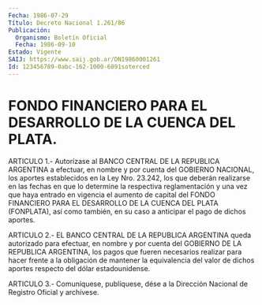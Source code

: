 ```yaml
---
Fecha: 1986-07-29
Título: Decreto Nacional 1.261/86
Publicación:
  Organismo: Boletín Oficial
  Fecha: 1986-09-10
Estado: Vigente
SAIJ: https://www.saij.gob.ar/DN19860001261
Id: 123456789-0abc-162-1000-6891soterced
---
```

# FONDO FINANCIERO PARA EL DESARROLLO DE LA CUENCA DEL PLATA.

<a id="1"></a>
ARTICULO  1.- Autorízase al BANCO CENTRAL DE LA REPUBLICA ARGENTINA a efectuar,  en  nombre  y  por  cuenta  del GOBIERNO NACIONAL, los aportes  establecidos  en  la  Ley  Nro. 23.242,  los  que  deberán realizarse  en  las  fechas  en  que  lo  determine  la  respectiva reglamentación y una vez que haya entrado en  vigencia  el  aumento de  capital  del  FONDO  FINANCIERO PARA EL DESARROLLO DE LA CUENCA DEL PLATA (FONPLATA), así  como  también, en su caso a anticipar el pago de dichos aportes.

<a id="2"></a>
ARTICULO  2.-  EL  BANCO  CENTRAL  DE  LA REPUBLICA ARGENTINA queda autorizado para efectuar, en nombre y por  cuenta  del  GOBIERNO DE LA  REPUBLICA  ARGENTINA,  los pagos que fueren necesarios realizar para hacer frente a la obligación  de  mantener la equivalencia del valor  de  dichos  aportes  respecto  del  dólar    estadounidense.

<a id="3"></a>
ARTICULO  3.- Comuníquese, publíquese, dése a la Dirección Nacional de Registro Oficial y archívese.